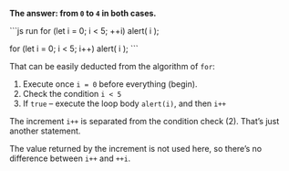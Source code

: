 **The answer: from `0` to `4` in both cases.**

\`\`\`js run for (let i = 0; i &lt; 5; ++i) alert( i );

for (let i = 0; i &lt; 5; i++) alert( i ); \`\`\`

That can be easily deducted from the algorithm of `for`:

1.  Execute once `i = 0` before everything (begin).
2.  Check the condition `i < 5`
3.  If `true` – execute the loop body `alert(i)`, and then `i++`

The increment `i++` is separated from the condition check (2). That’s just another statement.

The value returned by the increment is not used here, so there’s no difference between `i++` and `++i`.
